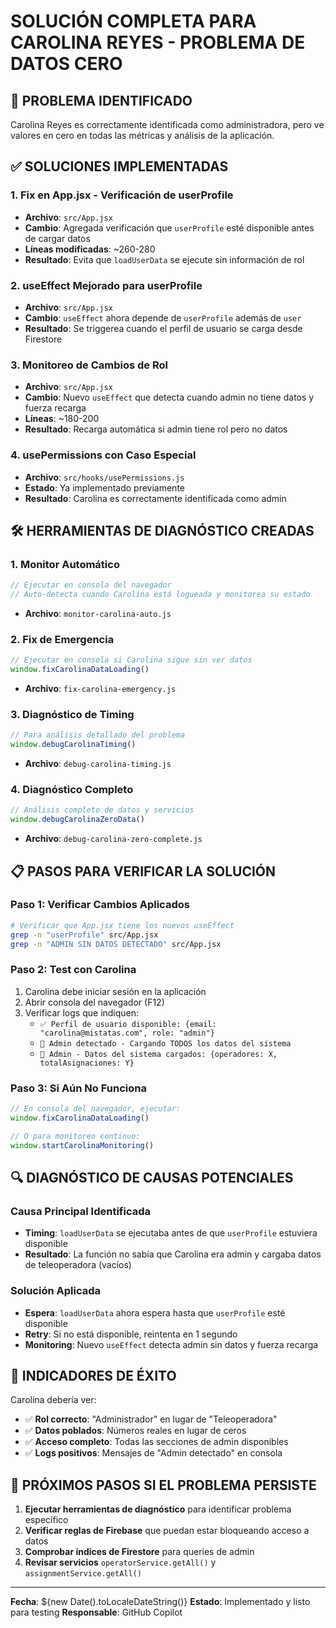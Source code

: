 # SOLUCIÓN COMPLETA PARA CAROLINA REYES - PROBLEMA DE DATOS CERO

## 🚨 PROBLEMA IDENTIFICADO
Carolina Reyes es correctamente identificada como administradora, pero ve valores en cero en todas las métricas y análisis de la aplicación.

## ✅ SOLUCIONES IMPLEMENTADAS

### 1. **Fix en App.jsx - Verificación de userProfile**
- **Archivo**: `src/App.jsx`
- **Cambio**: Agregada verificación que `userProfile` esté disponible antes de cargar datos
- **Líneas modificadas**: ~260-280
- **Resultado**: Evita que `loadUserData` se ejecute sin información de rol

### 2. **useEffect Mejorado para userProfile**
- **Archivo**: `src/App.jsx`  
- **Cambio**: `useEffect` ahora depende de `userProfile` además de `user`
- **Resultado**: Se triggerea cuando el perfil de usuario se carga desde Firestore

### 3. **Monitoreo de Cambios de Rol**
- **Archivo**: `src/App.jsx`
- **Cambio**: Nuevo `useEffect` que detecta cuando admin no tiene datos y fuerza recarga
- **Líneas**: ~180-200
- **Resultado**: Recarga automática si admin tiene rol pero no datos

### 4. **usePermissions con Caso Especial**
- **Archivo**: `src/hooks/usePermissions.js`
- **Estado**: Ya implementado previamente
- **Resultado**: Carolina es correctamente identificada como admin

## 🛠️ HERRAMIENTAS DE DIAGNÓSTICO CREADAS

### 1. **Monitor Automático**
```javascript
// Ejecutar en consola del navegador
// Auto-detecta cuando Carolina está logueada y monitorea su estado
```
- **Archivo**: `monitor-carolina-auto.js`

### 2. **Fix de Emergencia**
```javascript
// Ejecutar en consola si Carolina sigue sin ver datos
window.fixCarolinaDataLoading()
```
- **Archivo**: `fix-carolina-emergency.js`

### 3. **Diagnóstico de Timing**
```javascript
// Para análisis detallado del problema
window.debugCarolinaTiming()
```
- **Archivo**: `debug-carolina-timing.js`

### 4. **Diagnóstico Completo**
```javascript
// Análisis completo de datos y servicios
window.debugCarolinaZeroData()
```
- **Archivo**: `debug-carolina-zero-complete.js`

## 📋 PASOS PARA VERIFICAR LA SOLUCIÓN

### Paso 1: Verificar Cambios Aplicados
```bash
# Verificar que App.jsx tiene los nuevos useEffect
grep -n "userProfile" src/App.jsx
grep -n "ADMIN SIN DATOS DETECTADO" src/App.jsx
```

### Paso 2: Test con Carolina
1. Carolina debe iniciar sesión en la aplicación
2. Abrir consola del navegador (F12)
3. Verificar logs que indiquen:
   - `✅ Perfil de usuario disponible: {email: "carolina@mistatas.com", role: "admin"}`
   - `👑 Admin detectado - Cargando TODOS los datos del sistema`
   - `👑 Admin - Datos del sistema cargados: {operadores: X, totalAsignaciones: Y}`

### Paso 3: Si Aún No Funciona
```javascript
// En consola del navegador, ejecutar:
window.fixCarolinaDataLoading()

// O para monitoreo continuo:
window.startCarolinaMonitoring()
```

## 🔍 DIAGNÓSTICO DE CAUSAS POTENCIALES

### Causa Principal Identificada
- **Timing**: `loadUserData` se ejecutaba antes de que `userProfile` estuviera disponible
- **Resultado**: La función no sabía que Carolina era admin y cargaba datos de teleoperadora (vacíos)

### Solución Aplicada
- **Espera**: `loadUserData` ahora espera hasta que `userProfile` esté disponible
- **Retry**: Si no está disponible, reintenta en 1 segundo
- **Monitoring**: Nuevo `useEffect` detecta admin sin datos y fuerza recarga

## 🎯 INDICADORES DE ÉXITO

Carolina debería ver:
- ✅ **Rol correcto**: "Administrador" en lugar de "Teleoperadora"
- ✅ **Datos poblados**: Números reales en lugar de ceros
- ✅ **Acceso completo**: Todas las secciones de admin disponibles
- ✅ **Logs positivos**: Mensajes de "Admin detectado" en consola

## 🚀 PRÓXIMOS PASOS SI EL PROBLEMA PERSISTE

1. **Ejecutar herramientas de diagnóstico** para identificar problema específico
2. **Verificar reglas de Firebase** que puedan estar bloqueando acceso a datos
3. **Comprobar índices de Firestore** para queries de admin
4. **Revisar servicios** `operatorService.getAll()` y `assignmentService.getAll()`

---

**Fecha**: ${new Date().toLocaleDateString()}
**Estado**: Implementado y listo para testing
**Responsable**: GitHub Copilot